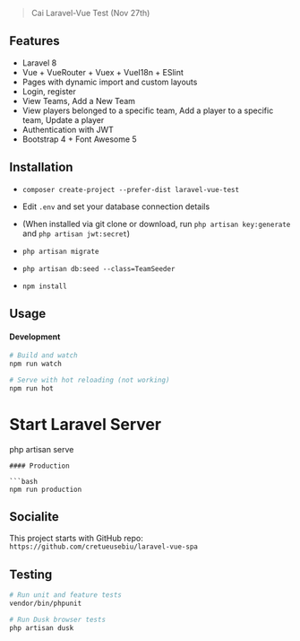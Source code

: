 
> Cai Laravel-Vue Test (Nov 27th)

## Features

- Laravel 8
- Vue + VueRouter + Vuex + VueI18n + ESlint
- Pages with dynamic import and custom layouts
- Login, register
- View Teams, Add a New Team
- View players belonged to a specific team, Add a player to a specific team, Update a player
- Authentication with JWT
- Bootstrap 4 + Font Awesome 5

## Installation

- `composer create-project --prefer-dist laravel-vue-test`
- Edit `.env` and set your database connection details
- (When installed via git clone or download, run `php artisan key:generate` and `php artisan jwt:secret`)
- `php artisan migrate`
- `php artisan db:seed --class=TeamSeeder`

- `npm install`

## Usage

#### Development

```bash
# Build and watch
npm run watch

# Serve with hot reloading (not working)
npm run hot
```

# Start Laravel Server
php artisan serve
```
#### Production

```bash
npm run production
```

## Socialite

This project starts with GitHub repo: `https://github.com/cretueusebiu/laravel-vue-spa`

## Testing

```bash
# Run unit and feature tests
vendor/bin/phpunit

# Run Dusk browser tests
php artisan dusk
```

